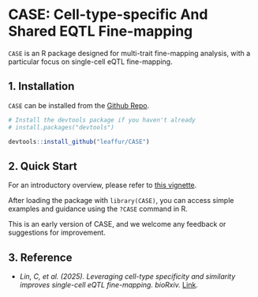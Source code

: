 # CASE: Cell-type-specific And Shared EQTL Fine-mapping

`CASE` is an R package designed for multi-trait fine-mapping analysis, with a particular focus on single-cell eQTL fine-mapping.

## 1. Installation

`CASE` can be installed from the [Github Repo](https://github.com/leaffur/CASE).

``` r
# Install the devtools package if you haven't already
# install.packages("devtools")

devtools::install_github("leaffur/CASE")
```

## 2. Quick Start

For an introductory overview, please refer to [this vignette](https://leaffur.github.io/CASE/articles/Introduction_to_CASE.html).

After loading the package with `library(CASE)`, you can access simple examples and guidance using the `?CASE` command in R.

This is an early version of CASE, and we welcome any feedback or suggestions for improvement.

## 3. Reference

  - *Lin, C, et al. (2025). Leveraging cell-type specificity and similarity improves single-cell eQTL fine-mapping. bioRxiv.* [Link](https://doi.org/10.1101/2025.03.05.641709).
